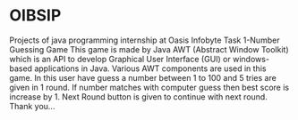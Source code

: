 # OIBSIP
Projects of java programming internship at Oasis Infobyte
Task 1-Number Guessing Game
This game is made by Java AWT (Abstract Window Toolkit) which is an API to develop Graphical User Interface (GUI) or windows-based applications in Java.
Various AWT components are used in this game.
In this user have guess a number between 1 to 100 and 5 tries are given in 1 round.
If number matches with computer guess then best score is increase by 1.
Next Round button is given to continue with next round.
Thank you...
